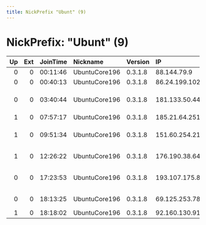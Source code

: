 ```yaml
---
title: NickPrefix "Ubunt" (9)
---
```


# NickPrefix: "Ubunt" (9)

|   Up |   Ext | JoinTime   | Nickname      | Version   | IP             | AS                                       | CC   |   ORp |   Dirp | OS    | Contact   |   eFamMembers |
|-----:|------:|:-----------|:--------------|:----------|:---------------|:-----------------------------------------|:-----|------:|-------:|:------|:----------|--------------:|
|    0 |     0 | 00:11:46   | UbuntuCore196 | 0.3.1.8   | 88.144.79.9    | TalkTalk                                 | gb   | 44835 |      0 | Linux | None      |             1 |
|    0 |     0 | 00:40:13   | UbuntuCore196 | 0.3.1.8   | 86.24.199.102  | Virgin Media Limited                     | gb   | 42173 |      0 | Linux | None      |             1 |
|    0 |     0 | 03:40:44   | UbuntuCore196 | 0.3.1.8   | 181.133.50.44  | EPM Telecomunicaciones S.A. E.S.P.       | co   | 40335 |      0 | Linux | None      |             1 |
|    1 |     0 | 07:57:17   | UbuntuCore196 | 0.3.1.8   | 185.21.64.251  | TetraLan LLC                             | ru   | 34345 |      0 | Linux | None      |             1 |
|    1 |     0 | 09:51:34   | UbuntuCore196 | 0.3.1.8   | 151.60.254.214 | Wind Telecomunicazioni SpA               | it   | 42725 |      0 | Linux | None      |             1 |
|    1 |     0 | 12:26:22   | UbuntuCore196 | 0.3.1.8   | 176.190.38.64  | Bouygues Telecom SA                      | fr   | 46397 |      0 | Linux | None      |             1 |
|    0 |     0 | 17:23:53   | UbuntuCore196 | 0.3.1.8   | 193.107.175.8  | Center of Information Technologies Khark | ua   | 34635 |      0 | Linux | None      |             1 |
|    0 |     0 | 18:13:25   | UbuntuCore196 | 0.3.1.8   | 69.125.253.78  | Cablevision Systems Corp.                | us   | 33825 |      0 | Linux | None      |             1 |
|    1 |     0 | 18:18:02   | UbuntuCore196 | 0.3.1.8   | 92.160.130.91  | Orange                                   | fr   | 34303 |      0 | Linux | None      |             1 |
